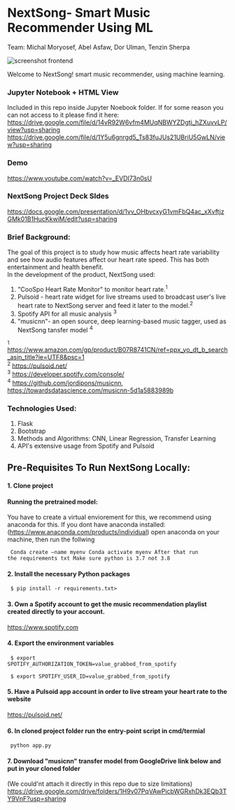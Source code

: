 # NextSong- Smart Music Recommender Using ML 

Team:
Michal Moryosef, Abel Asfaw, Dor Ulman, Tenzin Sherpa



![screenshot frontend](https://github.com/michali123/music_recommender/blob/7f202032e3563666a6b00c081ba7054d439794d7/static/images/screenshot%20frontend.png)

Welcome to NextSong! smart music recommender, using machine learning.

### Jupyter Notebook + HTML View 
Included in this repo inside Jupyter Noebook folder.
If for some reason you can not access to it please find it here:
https://drive.google.com/file/d/14vR92W6vfm4MUqNBWYZDgtj_hZXuvvLP/view?usp=sharing
https://drive.google.com/file/d/1Y5u6gnrgd5_Ts83fuJUs21UBriU5GwLN/view?usp=sharing

### Demo
https://www.youtube.com/watch?v=_EVDI73n0sU

### NextSong Project Deck Sldes 
https://docs.google.com/presentation/d/1vv_OHbvcxyG1vmFbQ4ac_xXvftjzGMk01B1HucKkwiM/edit?usp=sharing

### Brief Background:
The goal of this project is to study how music affects heart rate variability and see how audio features affect our heart rate speed. This has both entertainment and health benefit.  
In the development of the product, NextSong used:
1. "CooSpo Heart Rate Monitor" to monitor heart rate.<sup>1</sup> 
2. Pulsoid - heart rate widget for live streams used to broadcast user's live heart rate to NextSong server and feed it later to the model.<sup>2</sup>
3. Spotify API for all music analysis <sup>3</sup>
4. "musicnn"- an open source, deep learning-based music tagger, used as NextSong tansfer model <sup>4</sup>

<sup>1</sup> https://www.amazon.com/gp/product/B07R8741CN/ref=ppx_yo_dt_b_search_asin_title?ie=UTF8&psc=1 <br>
<sup>2</sup> https://pulsoid.net/ <br>
<sup>3</sup> https://developer.spotify.com/console/ <br>
<sup>4</sup> https://github.com/jordipons/musicnn, https://towardsdatascience.com/musicnn-5d1a5883989b

### Technologies Used:

1. Flask
2. Bootstrap
3. Methods and Algorithms: CNN, Linear Regression, Transfer Learning
4. API's extensive usage from Spotify and Pulsoid

## Pre-Requisites To Run NextSong Locally:

#### 1. Clone project

#### Running the pretrained model:
You have to create a virtual enviorement for this, we recommend using anaconda for this.
If you dont have anaconda installed: (https://www.anaconda.com/products/individual)
open anaconda on your machine,
then run the follwing

<code> Conda create —name myenv
Conda activate myenv
After that run the requirements txt
Make sure python is 3.7 not 3.8 </code>


#### 2. Install the necessary Python packages

<code> $ pip install -r requirements.txt> </code>

#### 3. Own a Spotify account to get the music recommendation playlist created directly to your account.
https://www.spotify.com

#### 4. Export the environment variables

<code> $ export SPOTIFY_AUTHORIZATION_TOKEN=value_grabbed_from_spotify</code>

<code> $ export SPOTIFY_USER_ID=value_grabbed_from_spotify</code>

#### 5. Have a Pulsoid app account in order to live stream your heart rate to the website
https://pulsoid.net/

#### 6. In cloned project folder run the entry-point script in cmd/termial
<code> python app.py</code>

#### 7. Download "musicnn" transfer model from GoogleDrive link below and put in your cloned folder
(We could'nt attach it directly in this repo due to size limitations)
https://drive.google.com/drive/folders/1H9v07PqVAwPicbWGRxhDk3EQb3TY9VnF?usp=sharing

